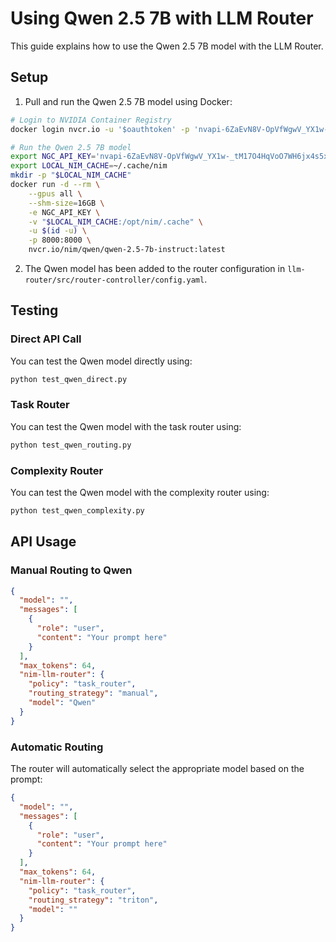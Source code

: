 # Using Qwen 2.5 7B with LLM Router

This guide explains how to use the Qwen 2.5 7B model with the LLM Router.

## Setup

1. Pull and run the Qwen 2.5 7B model using Docker:

```bash
# Login to NVIDIA Container Registry
docker login nvcr.io -u '$oauthtoken' -p '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'

# Run the Qwen 2.5 7B model
export NGC_API_KEY='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'
export LOCAL_NIM_CACHE=~/.cache/nim
mkdir -p "$LOCAL_NIM_CACHE"
docker run -d --rm \
    --gpus all \
    --shm-size=16GB \
    -e NGC_API_KEY \
    -v "$LOCAL_NIM_CACHE:/opt/nim/.cache" \
    -u $(id -u) \
    -p 8000:8000 \
    nvcr.io/nim/qwen/qwen-2.5-7b-instruct:latest
```

2. The Qwen model has been added to the router configuration in `llm-router/src/router-controller/config.yaml`.

## Testing

### Direct API Call

You can test the Qwen model directly using:

```bash
python test_qwen_direct.py
```

### Task Router

You can test the Qwen model with the task router using:

```bash
python test_qwen_routing.py
```

### Complexity Router

You can test the Qwen model with the complexity router using:

```bash
python test_qwen_complexity.py
```

## API Usage

### Manual Routing to Qwen

```json
{
  "model": "",
  "messages": [
    {
      "role": "user",
      "content": "Your prompt here"
    }
  ],
  "max_tokens": 64,
  "nim-llm-router": {
    "policy": "task_router",
    "routing_strategy": "manual",
    "model": "Qwen"
  }
}
```

### Automatic Routing

The router will automatically select the appropriate model based on the prompt:

```json
{
  "model": "",
  "messages": [
    {
      "role": "user",
      "content": "Your prompt here"
    }
  ],
  "max_tokens": 64,
  "nim-llm-router": {
    "policy": "task_router",
    "routing_strategy": "triton",
    "model": ""
  }
}
``` 